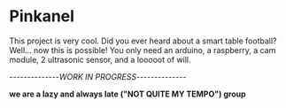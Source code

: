 # Pinkanel
This project is very cool. 
Did you ever heard about a smart table football? Well... now this is possible!
You only need an arduino, a raspberry, a cam module, 2 ultrasonic sensor, and a looooot of will.

 \--------------*WORK IN PROGRESS*--------------

**we are a lazy and always late ("NOT QUITE MY TEMPO") group**

